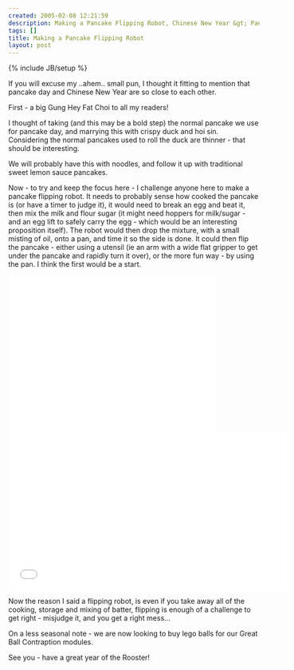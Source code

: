 ```yaml
---
created: 2005-02-08 12:21:59
description: Making a Pancake Flipping Robot, Chinese New Year &gt; Pancake Day Rolled Into One
tags: []
title: Making a Pancake Flipping Robot
layout: post
---
```

{% include JB/setup %}

If you will excuse my ..ahem.. small pun, I thought it fitting to mention that pancake day and Chinese New Year are so close to each other.

First - a big Gung Hey Fat Choi to all my readers!

I thought of taking (and this may be a bold step) the normal pancake we use for pancake day, and marrying this with crispy duck and hoi sin. Considering the normal pancakes used to roll the duck are thinner - that should be interesting.

We will probably have this with noodles, and follow it up with traditional sweet lemon sauce pancakes.

Now - to try and keep the focus here - I challenge anyone here to make a pancake flipping robot. It needs to probably sense how cooked the pancake is (or have a timer to judge it), it would need to break an egg and beat it, then mix the milk and flour sugar (it might need hoppers for milk/sugar - and an egg lift to safely carry the egg - which would be an interesting proposition itself). The robot would then drop the mixture, with a small misting of oil, onto a pan, and time it so the side is done. It could then flip the pancake - either using a utensil (ie an arm with a wide flat gripper to get under the pancake and rapidly turn it over), or the more fun way - by using the pan. I think the first would be a start.

<iframe width="420" height="315" src="//www.youtube.com/embed/W_gxLKSsSIE?rel=0" frameborder="0" allowfullscreen="true"></iframe>
<iframe width="560" height="315" src="//www.youtube.com/embed/nv7VUqPE8AE?rel=0" frameborder="0" allowfullscreen="true"></iframe>

Now the reason I said a flipping robot, is even if you take away all of the cooking, storage and mixing of batter, flipping is enough of a challenge to get right - misjudge it, and you get a right mess...

On a less seasonal note - we are now looking to buy lego balls for our Great Ball Contraption modules.

See you - have a great year of the Rooster!

